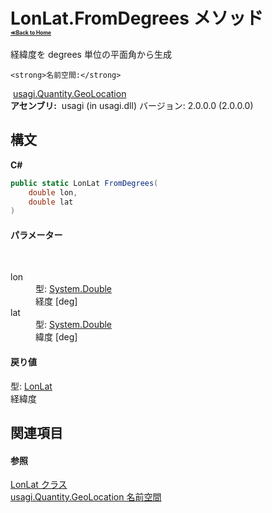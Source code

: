 # LonLat.FromDegrees メソッド <div style="font-size:30%"><a href="https://github.com/usagi/usagi.cs/blob/master/docs/Home.md">≪Back to Home</a></div> 

経緯度を degrees 単位の平面角から生成


    <strong>名前空間:</strong>
&nbsp;<a href="N_usagi_Quantity_GeoLocation.md">usagi.Quantity.GeoLocation</a><br /><strong>アセンブリ:</strong>
&nbsp;usagi (in usagi.dll) バージョン: 2.0.0.0 (2.0.0.0)

## 構文

**C#**<br />
``` C#
public static LonLat FromDegrees(
	double lon,
	double lat
)
```


#### パラメーター
&nbsp;<dl><dt>lon</dt><dd>型: <a href="http://msdn2.microsoft.com/ja-jp/library/643eft0t" target="_blank">System.Double</a><br />経度 [deg]</dd><dt>lat</dt><dd>型: <a href="http://msdn2.microsoft.com/ja-jp/library/643eft0t" target="_blank">System.Double</a><br />緯度 [deg]</dd></dl>

#### 戻り値
型: <a href="T_usagi_Quantity_GeoLocation_LonLat.md">LonLat</a><br />経緯度

## 関連項目


#### 参照
<a href="T_usagi_Quantity_GeoLocation_LonLat.md">LonLat クラス</a><br /><a href="N_usagi_Quantity_GeoLocation.md">usagi.Quantity.GeoLocation 名前空間</a><br />